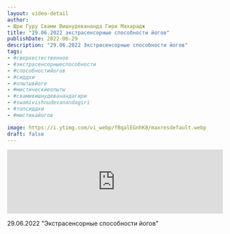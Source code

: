 ```yaml
---
layout: video-detail
author:
- Шри Гуру Свами Вишнудевананда Гири Махарадж
title: "29.06.2022 экстрасенсорные способности йогов"
publishDate: 2022-06-29
description: "29.06.2022 Экстрасенсорные способности йогов"
tags: 
- #сверхестественное
- #экстрасенсорныеспособности
- #способностийогов
- #сиддхи
- #опытывйоге
- #мистическиеопыты
- #свамивишнудеванандагири
- #swamivishnudevanandagiri
- #топсиддхи
- #мистикайогов

image: https://i.ytimg.com/vi_webp/fBqalEGnhK8/maxresdefault.webp
draft: false
---
```


<iframe width="100%" src="https://www.youtube.com/embed/fBqalEGnhK8" frameborder="0" allowfullscreen=""></iframe> 

 29.06.2022 "Экстрасенсорные способности йогов"

  

 